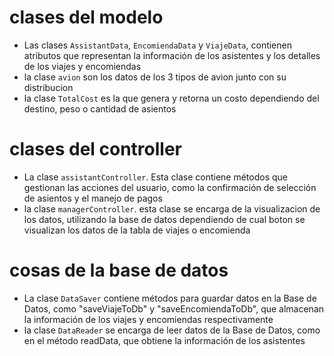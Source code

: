 # clases del modelo
- Las clases `AssistantData`, `EncomiendaData` y `ViajeData`, contienen atributos que representan la información de los asistentes y los detalles de los viajes y encomiendas
- la clase `avion` son los datos de los 3 tipos de avion junto con su distribucion 
- la clase `TotalCost` es la que genera y retorna un costo dependiendo del destino, peso o cantidad de asientos
# clases del controller
- La clase `assistantController`. Esta clase contiene métodos que gestionan las acciones del usuario, como la confirmación de selección de asientos y el manejo de pagos
- la clase `managerController`. esta clase se encarga de la visualizacion de los datos, utilizando la base de datos dependiendo de cual boton se visualizan los datos de la tabla de viajes o encomienda
# cosas de la base de datos
- La clase `DataSaver` contiene métodos para guardar datos en la Base de Datos, como "saveViajeToDb" y "saveEncomiendaToDb", que almacenan la información de los viajes y encomiendas respectivamente
- la clase `DataReader` se encarga de leer datos de la Base de Datos, como en el método readData, que obtiene la información de los asistentes